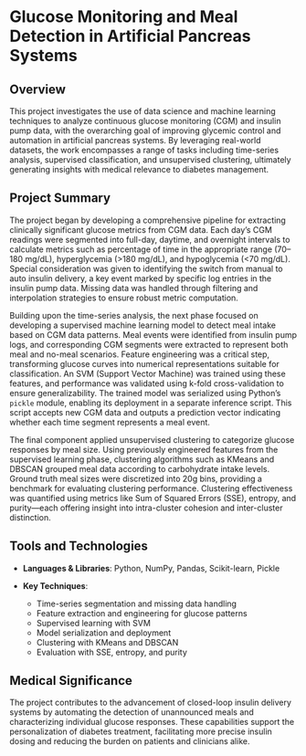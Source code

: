 # Glucose Monitoring and Meal Detection in Artificial Pancreas Systems

## Overview

This project investigates the use of data science and machine learning techniques to analyze continuous glucose monitoring (CGM) and insulin pump data, with the overarching goal of improving glycemic control and automation in artificial pancreas systems. By leveraging real-world datasets, the work encompasses a range of tasks including time-series analysis, supervised classification, and unsupervised clustering, ultimately generating insights with medical relevance to diabetes management.

## Project Summary

The project began by developing a comprehensive pipeline for extracting clinically significant glucose metrics from CGM data. Each day’s CGM readings were segmented into full-day, daytime, and overnight intervals to calculate metrics such as percentage of time in the appropriate range (70–180 mg/dL), hyperglycemia (>180 mg/dL), and hypoglycemia (<70 mg/dL). Special consideration was given to identifying the switch from manual to auto insulin delivery, a key event marked by specific log entries in the insulin pump data. Missing data was handled through filtering and interpolation strategies to ensure robust metric computation.

Building upon the time-series analysis, the next phase focused on developing a supervised machine learning model to detect meal intake based on CGM data patterns. Meal events were identified from insulin pump logs, and corresponding CGM segments were extracted to represent both meal and no-meal scenarios. Feature engineering was a critical step, transforming glucose curves into numerical representations suitable for classification. An SVM (Support Vector Machine) was trained using these features, and performance was validated using k-fold cross-validation to ensure generalizability. The trained model was serialized using Python’s `pickle` module, enabling its deployment in a separate inference script. This script accepts new CGM data and outputs a prediction vector indicating whether each time segment represents a meal event.

The final component applied unsupervised clustering to categorize glucose responses by meal size. Using previously engineered features from the supervised learning phase, clustering algorithms such as KMeans and DBSCAN grouped meal data according to carbohydrate intake levels. Ground truth meal sizes were discretized into 20g bins, providing a benchmark for evaluating clustering performance. Clustering effectiveness was quantified using metrics like Sum of Squared Errors (SSE), entropy, and purity—each offering insight into intra-cluster cohesion and inter-cluster distinction.

## Tools and Technologies

- **Languages & Libraries**: Python, NumPy, Pandas, Scikit-learn, Pickle
- **Key Techniques**:

  - Time-series segmentation and missing data handling
  - Feature extraction and engineering for glucose patterns
  - Supervised learning with SVM
  - Model serialization and deployment
  - Clustering with KMeans and DBSCAN
  - Evaluation with SSE, entropy, and purity

## Medical Significance

The project contributes to the advancement of closed-loop insulin delivery systems by automating the detection of unannounced meals and characterizing individual glucose responses. These capabilities support the personalization of diabetes treatment, facilitating more precise insulin dosing and reducing the burden on patients and clinicians alike.
